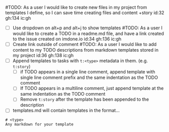#TODO: As a user I would like to create new files in my project from templates I define, so I can save time creating files and content +story id:32 gh:134 ic:gh
  - [ ] Use dropdown on alt+p and alt+j to show templates
#TODO: As a user I would like to create a TODO in a readme.md file, and have a link created to the issue created on imdone.io id:34 gh:136 ic:gh
  - [ ] Create link outside of comment
#TODO: As a user I would like to add content to my TODO descriptions from markdown templates stored in my project id:36 gh:138 ic:gh
- [ ] Append templates to tasks with `t:<type>` metadata in them. (e.g. `t:story`)
   - [ ] if TODO appears in a single line comment, append template with single line comment prefix and the same indentation as the TODO comment
   - [ ] If TODO appears in a multiline comment, just append template at the same indentation as the TODO comment
   - [ ] Remove `t:story` after the template has been appended to the description
- [ ] templates.md will contain templates in the format...
 ```
 # <type>
 Any markdown for your template
 ```
